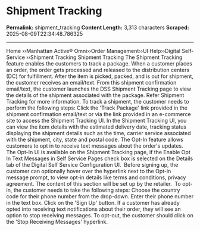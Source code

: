 # Shipment Tracking

**Permalink:** shipment_tracking
**Content Length:** 3,313 characters
**Scraped:** 2025-08-09T22:34:48.786325

---

Home &rsaquo;&rsaquo;Manhattan Active® Omni&rsaquo;&rsaquo;Order Management&rsaquo;&rsaquo;UI Help&rsaquo;&rsaquo;Digital Self-Service ››Shipment Tracking Shipment Tracking The Shipment Tracking feature enables the customers to track a package. When a customer places an order, the order gets processed and released to the distribution centers (DC) for fulfillment. After the item is picked, packed, and is out for shipment, the customer receives an email/text. From this shipment confirmation email/text, the customer launches the DSS Shipment Tracking page to view the details of the shipment associated with the package. Refer Shipment Tracking for more information. To track a shipment, the customer needs to perform the&nbsp;following steps: Click the &#39;Track Package&#39; link provided in the shipment confirmation email/text or via the link provided in an e-commerce site to access the Shipment Tracking UI. In the Shipment Tracking UI, you can view the item details with the estimated delivery date, tracking status displaying the shipment details such as the time, carrier service associated with the shipment, city, state and postal code. The Opt-In feature allows customers to&nbsp;opt in&nbsp;to receive text messages about the order&#39;s updates. The Opt-In UI is available on the Shipment Tracking page, if the&nbsp;Enable Opt In Text Messages in Self Service Pages&nbsp;check box is selected on the&nbsp;Details tab&nbsp;of the&nbsp;Digital Self Service Configuration UI.&nbsp; Before signing up, the customer can optionally hover over the hyperlink next to the Opt-in message prompt, to&nbsp;view opt-in details like terms and conditions, privacy agreement. The content of this section will be set up by the retailer.&nbsp; To opt-in, the customer needs to take the&nbsp;following steps: Choose the country code for their phone number from the drop-down. Enter their phone number in the text box. Click on the &#39;Sign Up&#39; button. If a customer has already opted into receiving text notifications about their order, they will see an option to stop receiving messages.&nbsp;To opt-out, the customer should click on the &#39;Stop Receiving Messages&#39; hyperlink.&nbsp; &nbsp;
